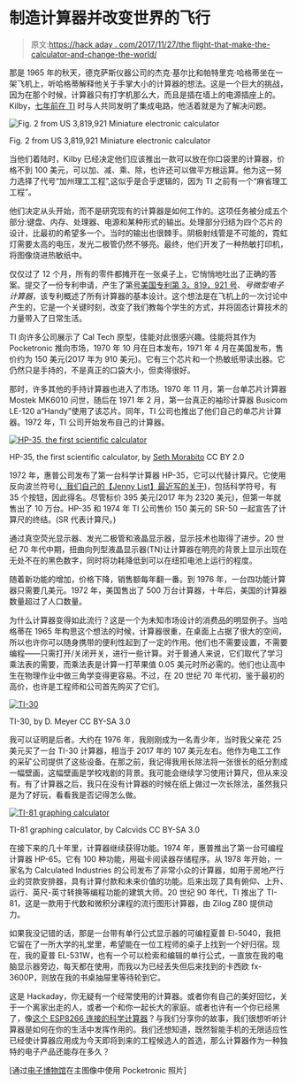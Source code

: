 # 制造计算器并改变世界的飞行

> 原文:[https://hack aday . com/2017/11/27/the flight-that-make-the-calculator-and-change-the-world/](https://hackaday.com/2017/11/27/the-flight-that-made-the-calculator-and-changed-the-world/)

那是 1965 年的秋天，德克萨斯仪器公司的杰克·基尔比和帕特里克·哈格蒂坐在一架飞机上，听哈格蒂解释他关于手掌大小的计算器的想法。这是一个巨大的挑战，因为在那个时候，计算器只有打字机那么大，而且是插在墙上的电源插座上的。Kilby，[七年前在 TI](https://hackaday.com/2017/11/07/how-the-integrated-circuit-came-to-be/) 时与人共同发明了集成电路，他活着就是为了解决问题。

![Fig. 2 from US 3,819,921 Miniature electronic calculator](../Images/7d374ffec702aeab356e9e63b78da57b.png)

Fig. 2 from US 3,819,921 Miniature electronic calculator

当他们着陆时，Kilby 已经决定他们应该推出一款可以放在你口袋里的计算器，价格不到 100 美元，可以加、减、乘、除，也许还可以做平方根运算。他为这一努力选择了代号“加州理工工程”,这似乎是合乎逻辑的，因为 TI 之前有一个“麻省理工工程”。

他们决定从头开始，而不是研究现有的计算器是如何工作的。这项任务被分成五个部分:键盘、内存、处理器、电源和某种形式的输出。处理部分归结为四个芯片的设计，比最初的希望多一个。当时的输出也很棘手。阴极射线管是不可能的，霓虹灯需要太高的电压，发光二极管仍然不够亮。最终，他们开发了一种热敏打印机，将图像烧进热敏纸中。

仅仅过了 12 个月，所有的零件都摊开在一张桌子上，它悄悄地吐出了正确的答案。提交了一份专利申请，产生了第[号美国专利第 3，819，921 号](https://www.google.ca/patents/US3819921)、*号微型电子计算器*，该专利概述了所有计算器的基本设计。这个想法是在飞机上的一次讨论中产生的，它是一个关键时刻，改变了我们教每个学生的方式，并将固态计算技术的力量带入了日常生活。

TI 向许多公司展示了 Cal Tech 原型，佳能对此很感兴趣。佳能将其作为 Pocketronic 推向市场，1970 年 10 月在日本发布，1971 年 4 月在美国发布，售价约为 150 美元(2017 年为 910 美元)。它有三个芯片和一个热敏纸带读出器。它仍然只是手持的，不是真正的口袋大小，但卖得很好。

那时，许多其他的手持计算器也进入了市场。1970 年 11 月，第一台单芯片计算器 Mostek MK6010 问世，随后在 1971 年 2 月，第一台真正的袖珍计算器 Busicom LE-120 a“Handy”使用了该芯片。同年，TI 公司也推出了他们自己的单芯片计算器。1972 年，TI 公司开始发布自己的计算器。

[![HP-35, the first scientific calculator](../Images/01a0c960633060904d2ee61a70583a42.png)](https://hackaday.com/wp-content/uploads/2017/11/909px-hp_35_calculator.jpg)

HP-35, the first scientific calculator, by [Seth Morabito](https://www.flickr.com/photos/35237091544@N01) CC BY 2.0

1972 年，惠普公司发布了第一台科学计算器 HP-35，它可以代替计算尺。它使用反向波兰符号([，我们自己的【Jenny List】最近写的关于](https://hackaday.com/2017/10/24/reverse-polish-notation-and-its-mildly-confusing-elegance/))，包括科学符号，有 35 个按钮，因此得名。尽管标价 395 美元(2017 年为 2320 美元)，但第一年就售出了 10 万台。HP-35 和 1974 年 TI 公司售价 150 美元的 SR-50 一起宣告了计算尺的终结。(SR 代表计算尺。)

通过真空荧光显示器、发光二极管和液晶显示器，显示技术也取得了进步。20 世纪 70 年代中期，扭曲向列型液晶显示器(TN)让计算器在明亮的背景上显示出现在无处不在的黑色数字，同时将功耗降低到可以在纽扣电池上运行的程度。

随着新功能的增加，价格下降，销售额每年翻一番。到 1976 年，一台四功能计算器只需要几美元。1972 年，美国售出了 500 万台计算器，十年后，美国的计算器数量超过了人口数量。

为什么计算器变得如此流行？这是一个为未知市场设计的消费品的明显例子。当哈格蒂在 1965 年构思这个想法的时候，计算器很重，在桌面上占据了很大的空间，所以也许你可以随身携带的便利性起到了一定的作用。他们也不需要设置，不需要编程——只需打开/关闭开关，进行一些计算。对于普通人来说，它们取代了学习乘法表的需要，而乘法表是计算一打苹果值 0.05 美元时所必需的。他们也让高中生在物理作业中做三角学变得更容易。不过，在 20 世纪 70 年代初，鉴于最初的高价，也许是工程师和公司首先购买了它们。

[![TI-30](../Images/5387ba55d12f1441c245cbb950da65fd.png)](https://hackaday.com/wp-content/uploads/2017/11/ti-30_led.png)

TI-30, by D. Meyer CC BY-SA 3.0

我可以证明是后者。大约在 1976 年，我刚刚成为一名青少年，当时我父亲花 25 美元买了一台 TI-30 计算器，相当于 2017 年的 107 美元左右。他作为电工工作的采矿公司提供了这些设备。在那之前，我记得我用长除法将一张很长的纸分割成一幅壁画，这幅壁画是学校戏剧的背景。我可能会继续学习使用计算尺，但从来没有。有了计算器之后，我只在没有计算器的时候在纸上做过一次长除法，虽然我只是为了好玩，看看我是否记得怎么做。

[![TI-81 graphing calculator](../Images/110a83dffe66ced3fa7be26f17159286.png)](https://hackaday.com/wp-content/uploads/2017/11/682px-ti-81_calculator_on_graph_screen.jpg)

TI-81 graphing calculator, by Calcvids CC BY-SA 3.0

在接下来的几十年里，计算器继续获得功能。1974 年，惠普推出了第一台可编程计算器 HP-65。它有 100 种功能，用磁卡阅读器存储程序。从 1978 年开始，一家名为 Calculated Industries 的公司发布了非常小众的计算器，如用于房地产行业的贷款安排器，具有计算付款和未来价值的功能。后来出现了具有俯仰、上升、运行、英尺-英寸转换等编程功能的建筑大师。20 世纪 90 年代，TI 推出了 TI-81，这是一款用于代数和微积分课程的流行图形计算器，由 Zilog Z80 提供动力。

如果我没记错的话，那是一台带有单行公式显示器的可编程夏普 El-5040，我把它留在了一所大学的礼堂里，希望能在一位工程师的桌子上找到一个好归宿。现在，我的夏普 EL-531W，也有一个可以检索和编辑的单行公式，一直放在我的电脑显示器旁边，每天都在使用，而我以为已经丢失但后来找到的卡西欧 fx-3600P，则放在我的书桌抽屉里等待轮到它。

这是 Hackaday，你无疑有一个经常使用的计算器。或者你有自己的美好回忆，关于一个离家出走的人，或者一个和你一起长大的家庭。或者也许有一个你已经黑了，像[这个 ESP8266 连接的科学计算器](https://hackaday.com/2017/04/29/the-connected-calculator-with-esp8266/)？与我们分享你的故事，我们很想听听计算器是如何在你的生活中发挥作用的。我们还想知道，既然智能手机的无限适应性已经使计算器应用成为今天即将到来的工程候选人的首选，那么计算器作为一种独特的电子产品还能存在多久？

[通过[电子博物馆](http://www.dentaku-museum.com/calc/calc/3-canon/2-pktr/pocketronic.html)在主图像中使用 Pocketronic 照片]